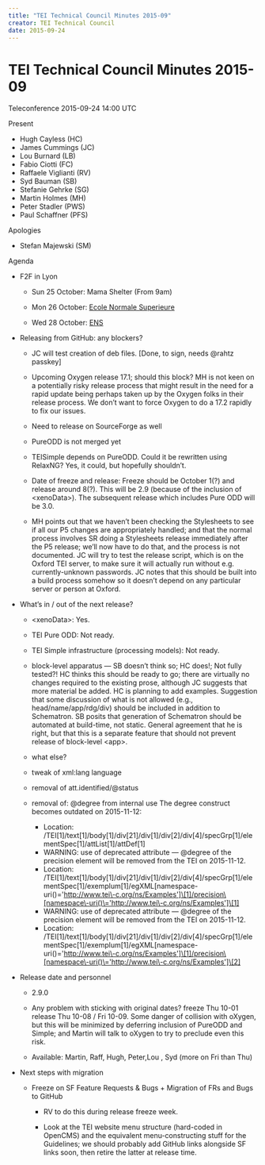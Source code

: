 ```yaml
---
title: "TEI Technical Council Minutes 2015-09"
creator: TEI Technical Council
date: 2015-09-24
---
```

# TEI Technical Council Minutes 2015-09




 Teleconference 2015\-09\-24 14:00 UTC
 
 Present
 
 * Hugh Cayless (HC)
* James Cummings (JC)
* Lou Burnard (LB)
* Fabio Ciotti (FC)
* Raffaele Viglianti (RV)
* Syd Bauman (SB)
* Stefanie Gehrke (SG)
* Martin Holmes (MH)
* Peter Stadler (PWS)
* Paul Schaffner (PFS)


Apologies
 
 * Stefan Majewski (SM)



 Agenda
 
 
- F2F in Lyon
 
	
	- Sun 25 October: Mama Shelter (From 9am)
	
	- Mon 26 October: [Ecole Normale Superieure](http://www.ens-lyon.eu/informations-pratiques/acces-a-l-ens-de-lyon--81546.kjsp?RH=ENS-LYON-FR)
	
	- Wed 28 October: [ENS](http://www.ens-lyon.eu/informations-pratiques/acces-a-l-ens-de-lyon--81546.kjsp?RH=ENS-LYON-FR)

- Releasing from GitHub: any blockers? 
 
	
	- JC will test creation of deb files. \[Done, to sign, needs @rahtz
	 passkey]
	
	- Upcoming Oxygen release 17\.1; should this block? MH is not keen on a
	 potentially risky release process that might result in the need for a rapid update
	 being perhaps taken up by the Oxygen folks in their release process. We don’t want
	 to force Oxygen to do a 17\.2 rapidly to fix our issues.
	
	- Need to release on SourceForge as well
	
	- PureODD is not merged yet
	
	- TEISimple depends on PureODD. Could it be rewritten using RelaxNG? Yes, it
	 could, but hopefully shouldn’t.
	
	- Date of freeze and release: Freeze should be October 1(?) and release around
	 8(?). This will be 2\.9 (because of the inclusion of \<xenoData\>). The
	 subsequent release which includes Pure ODD will be 3\.0\.
	
	- MH points out that we haven’t been checking the Stylesheets to see if all our
	 P5 changes are appropriately handled; and that the normal process involves SR
	 doing a Stylesheets release immediately after the P5 release; we’ll now have to do
	 that, and the process is not documented. JC will try to test the release script,
	 which is on the Oxford TEI server, to make sure it will actually run without e.g.
	 currently\-unknown passwords. JC notes that this should be built into a build
	 process somehow so it doesn’t depend on any particular server or person at
	 Oxford.

- What’s in / out of the next release?
 
	
	- \<xenoData\>: Yes.
	
	- TEI Pure ODD: Not ready.
	
	- TEI Simple infrastructure (processing models): Not ready.
	
	- block\-level apparatus — SB doesn’t think so; HC does!; Not fully tested?! HC
	 thinks this should be ready to go; there are virtually no changes required to the
	 existing prose, although JC suggests that more material be added. HC is planning
	 to add examples. Suggestion that some discussion of what is not allowed (e.g.,
	 head/name/app/rdg/div) should be included in addition to Schematron. SB posits
	 that generation of Schematron should be automated at build\-time, not static.
	 General agreement that he is right, but that this is a separate feature that
	 should not prevent release of block\-level \<app\>.
	
	- what else?
	
	- tweak of xml:lang language
	
	- removal of att.identified/@status
	
	- removal of: @degree from internal use
	 The degree construct becomes outdated on 2015\-11\-12: 
	 
		* Location:
		 /TEI\[1]/text\[1]/body\[1]/div\[21]/div\[1]/div\[2]/div\[4]/specGrp\[1]/elementSpec\[1]/attList\[1]/attDef\[1]
		* WARNING: use of deprecated attribute — @degree of the precision element will
		 be removed from the TEI on 2015\-11\-12\.
		* Location:
		 /TEI\[1]/text\[1]/body\[1]/div\[21]/div\[1]/div\[2]/div\[4]/specGrp\[1]/elementSpec\[1]/exemplum\[1]/egXML\[namespace\-uri()\='http://www.tei\-c.org/ns/Examples']\[1]/precision\[namespace\-uri()\='http://www.tei\-c.org/ns/Examples']\[1]
		* WARNING: use of deprecated attribute — @degree of the precision element will
		 be removed from the TEI on 2015\-11\-12\.
		* Location:
		 /TEI\[1]/text\[1]/body\[1]/div\[21]/div\[1]/div\[2]/div\[4]/specGrp\[1]/elementSpec\[1]/exemplum\[1]/egXML\[namespace\-uri()\='http://www.tei\-c.org/ns/Examples']\[1]/precision\[namespace\-uri()\='http://www.tei\-c.org/ns/Examples']\[2]

- Release date and personnel
 
	
	- 2\.9\.0
	
	- Any problem with sticking with original dates? freeze Thu 10\-01 release Thu
	 10\-08 / Fri 10\-09\. Some danger of collision with oXygen, but this will be
	 minimized by deferring inclusion of PureODD and Simple; and Martin will talk to
	 oXygen to try to preclude even this risk.
	
	- Available: Martin, Raff, Hugh, Peter,Lou , Syd (more on Fri than Thu)

- Next steps with migration
 
	
	- Freeze on SF Feature Requests \& Bugs \+ Migration of FRs and Bugs to GitHub
	 
	 
		
		- RV to do this during release freeze week.
		
		- Look at the TEI website menu structure (hard\-coded in OpenCMS) and the
		 equivalent menu\-constructing stuff for the Guidelines; we should probably add
		 GitHub links alongside SF links soon, then retire the latter at release
		 time.






